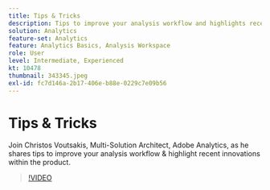 ```yaml
---
title: Tips & Tricks
description: Tips to improve your analysis workflow and highlights recent innovations within the Adobe Analytics
solution: Analytics
feature-set: Analytics
feature: Analytics Basics, Analysis Workspace
role: User
level: Intermediate, Experienced
kt: 10478
thumbnail: 343345.jpeg
exl-id: fc7d146a-2b17-406e-b88e-0229c7e09b56
---
```

# Tips & Tricks

Join Christos Voutsakis, Multi-Solution Architect, Adobe Analytics, as he shares tips to improve your analysis workflow & highlight recent innovations within the product.

>[!VIDEO](https://video.tv.adobe.com/v/343345/?quality=12&learn=on)
